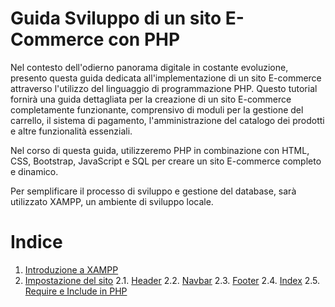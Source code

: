 # Guida Sviluppo di un sito E-Commerce con PHP

Nel contesto dell'odierno panorama digitale in costante evoluzione, presento questa guida dedicata all'implementazione di un sito E-commerce attraverso l'utilizzo del linguaggio di programmazione PHP. Questo tutorial fornirà una guida dettagliata per la creazione di un sito E-commerce completamente funzionante, comprensivo di moduli per la gestione del carrello, il sistema di pagamento, l'amministrazione del catalogo dei prodotti e altre funzionalità essenziali.

Nel corso di questa guida, utilizzeremo PHP in combinazione con HTML, CSS, Bootstrap, JavaScript e SQL per creare un sito E-commerce completo e dinamico.

Per semplificare il processo di sviluppo e gestione del database, sarà utilizzato XAMPP, un ambiente di sviluppo locale. 

# Indice

1. [Introduzione a XAMPP](introduzione-a-xampp.md)
2. [Impostazione del sito](impostazione-del-sito.md)
   2.1. [Header](header.md)
   2.2. [Navbar](navbar.md)
   2.3. [Footer](footer.md)
   2.4. [Index](index.md)
   2.5. [Require e Include in PHP](require-include-php.md)
